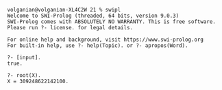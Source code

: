     volganian@volganian-XL4C2W 21 % swipl
    Welcome to SWI-Prolog (threaded, 64 bits, version 9.0.3)
    SWI-Prolog comes with ABSOLUTELY NO WARRANTY. This is free software.
    Please run ?- license. for legal details.
    
    For online help and background, visit https://www.swi-prolog.org
    For built-in help, use ?- help(Topic). or ?- apropos(Word).
    
    ?- [input].
    true.
    
    ?- root(X).
    X = 309248622142100.